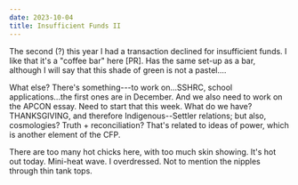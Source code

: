 ```yaml
---
date: 2023-10-04
title: Insufficient Funds II
---
```


The second (?) this year I had a transaction declined for insufficient funds. I like that it's a "coffee bar" here [PR]. Has the same set-up as a bar, although I will say that this shade of green is not a pastel....

What else? There's something---to work on...SSHRC, school applications...the first ones are in December. And we also need to work on the APCON essay. Need to start that this week. What do we have? THANKSGIVING, and therefore Indigenous--Settler relations; but also, cosmologies? Truth + reconciliation? That's related to ideas of power, which is another element of the CFP.

There are too many hot chicks here, with too much skin showing. It's hot out today. Mini-heat wave. I overdressed. Not to mention the nipples through thin tank tops.
